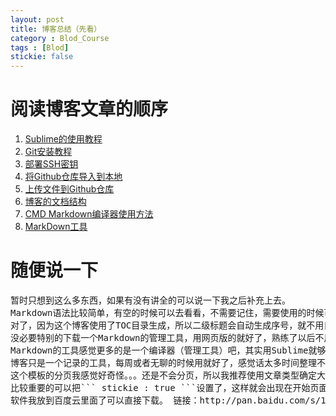 ```yaml
---
layout: post
title: 博客总结（先看）
category : Blod_Course
tags : [Blod]
stickie: false
---
```


# 阅读博客文章的顺序
1. [Sublime的使用教程](https://cedar333.github.io/blod_course/2017/04/02/Sublime%E7%9A%84%E4%BD%BF%E7%94%A8.html)
2. [Git安装教程](https://cedar333.github.io/blod_course/2017/04/02/%E5%AE%89%E8%A3%85Git%E8%BD%AF%E4%BB%B6.html)
3. [部署SSH密钥](https://cedar333.github.io/blod_course/2017/04/02/%E9%83%A8%E7%BD%B2SSH%E5%AF%86%E9%92%A5.html)
4. [将Github仓库导入到本地](https://cedar333.github.io/blod_course/2017/04/02/Github%E4%BB%93%E5%BA%93%E5%AF%BC%E5%85%A5%E5%88%B0%E6%9C%AC%E5%9C%B0.html)
5. [上传文件到Github仓库](https://cedar333.github.io/blod_course/2017/04/02/%E4%B8%8A%E4%BC%A0%E6%96%87%E4%BB%B6%E5%88%B0Github%E4%BB%93%E5%BA%93.html)
6. [博客的文档结构](https://cedar333.github.io/blod_course/2017/04/02/%E6%96%87%E6%A1%A3%E7%BB%93%E6%9E%84.html)
7. [CMD Markdown编译器使用方法](https://cedar333.github.io/blod_course/2017/03/30/MarkDown.html)
8. [MarkDown工具](https://cedar333.github.io/blod_course/2017/04/03/CMD_Markdown%E5%B7%A5%E5%85%B7.html)

# 随便说一下
<pre>
暂时只想到这么多东西，如果有没有讲全的可以说一下我之后补充上去。
Markdown语法比较简单，有空的时候可以去看看，不需要记住，需要使用的时候可以去百度。
对了，因为这个博客使用了TOC目录生成，所以二级标题会自动生成序号，就不用自己手动添加了。
没必要特别的下载一个Markdown的管理工具，用网页版的就好了，熟练了以后不用都可以自己写了。
Markdown的工具感觉更多的是一个编译器（管理工具）吧，其实用Sublime就够了，不要用微软自带的记事本。。。
博客只是一个记录的工具，每周或者无聊的时候用就好了，感觉话太多时间整理不太好。
这个模板的分页我感觉好奇怪。。。还是不会分页，所以我推荐使用文章类型确定大类，用标签来管理文章。
比较重要的可以把``` stickie : true ```设置了，这样就会出现在开始页面了。
软件我放到百度云里面了可以直接下载。 链接：http://pan.baidu.com/s/1hskijM8 密码：vx9y
</pre>